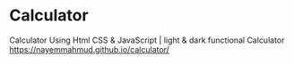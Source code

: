 # Calculator
Calculator Using Html CSS &amp; JavaScript | light &amp; dark functional Calculator
<br>https://nayemmahmud.github.io/calculator/
